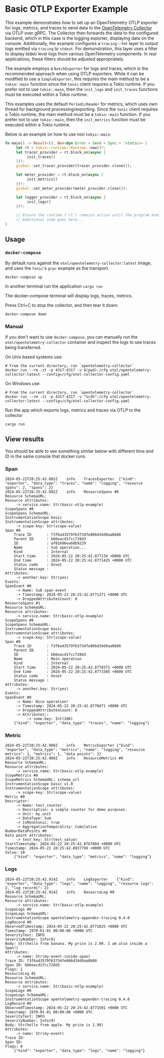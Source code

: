 # Basic OTLP Exporter Example

This example demonstrates how to set up an OpenTelemetry OTLP exporter for logs,
metrics, and traces to send data to the [OpenTelemetry
Collector](https://github.com/open-telemetry/opentelemetry-collector) via OTLP
over gRPC. The Collector then forwards the data to the configured backend, which
in this case is the logging exporter, displaying data on the console.
Additionally, the example configures a `tracing::fmt` layer to output logs
emitted via `tracing` to `stdout`. For demonstration, this layer uses a filter
to display `DEBUG` level logs from various OpenTelemetry components. In real
applications, these filters should be adjusted appropriately.

The example employs a `BatchExporter` for logs and traces, which is the
recommended approach when using OTLP exporters. While it can be modified to use
a `SimpleExporter`, this requires the main method to be a `tokio::main` function
since the `tonic` client requires a Tokio runtime. If you prefer not to use
`tokio::main`, then the `init_logs` and `init_traces` functions must be executed
within a Tokio runtime.

This examples uses the default `PeriodicReader` for metrics, which uses own
thread for background processing/exporting. Since the `tonic` client requires a
Tokio runtime, the main method must be a `tokio::main` function. If you prefer not
to use `tokio::main`, then the `init_metrics` function must be executed within a
Tokio runtime.

Below is an example on how to use non `tokio::main`:

```rust
fn main() -> Result<(), Box<dyn Error + Send + Sync + 'static>> {
     let rt = tokio::runtime::Runtime::new()?;
     let tracer_provider = rt.block_on(async {
          init_traces()
     })?;
     global::set_tracer_provider(tracer_provider.clone());

     let meter_provider = rt.block_on(async {
          init_metrics()
     })?;
     global::set_meter_provider(meter_provider.clone());

     let logger_provider = rt.block_on(async {
          init_logs()
     })?;

     // Ensure the runtime (`rt`) remains active until the program ends
     // Additional code goes here...
}
```

## Usage

### `docker-compose`

By default runs against the `otel/opentelemetry-collector:latest` image, and uses the `tonic`'s
`grpc` example as the transport.

```shell
docker-compose up
```

In another terminal run the application `cargo run`

The docker-compose terminal will display logs, traces, metrics.

Press Ctrl+C to stop the collector, and then tear it down:

```shell
docker-compose down
```

### Manual

If you don't want to use `docker-compose`, you can manually run the `otel/opentelemetry-collector` container
and inspect the logs to see traces being transferred.

On Unix based systems use:

```shell
# From the current directory, run `opentelemetry-collector`
docker run --rm -it -p 4317:4317 -v $(pwd):/cfg otel/opentelemetry-collector:latest --config=/cfg/otel-collector-config.yaml
```

On Windows use:

```shell
# From the current directory, run `opentelemetry-collector`
docker run --rm -it -p 4317:4317 -v "%cd%":/cfg otel/opentelemetry-collector:latest --config=/cfg/otel-collector-config.yaml
```

Run the app which exports logs, metrics and traces via OTLP to the collector

```shell
cargo run
```

## View results

You should be able to see something similar below with different time and ID in the same console that docker runs.

### Span

```text
2024-05-22T20:25:42.892Z    info    TracesExporter  {"kind": "exporter", "data_type": "traces", "name": "logging", "resource spans": 2, "spans": 2}
2024-05-22T20:25:42.892Z    info    ResourceSpans #0
Resource SchemaURL:
Resource attributes:
     -> service.name: Str(basic-otlp-example)
ScopeSpans #0
ScopeSpans SchemaURL:
InstrumentationScope basic
InstrumentationScope attributes:
     -> scope-key: Str(scope-value)
Span #0
    Trace ID       : f3f6a43579f63734fe866d34d9aa0b88
    Parent ID      : b66eacd1fcc728d3
    ID             : af01696ea60b9229
    Name           : Sub operation...
    Kind           : Internal
    Start time     : 2024-05-22 20:25:42.877134 +0000 UTC
    End time       : 2024-05-22 20:25:42.8771425 +0000 UTC
    Status code    : Unset
    Status message :
Attributes:
     -> another.key: Str(yes)
Events:
SpanEvent #0
     -> Name: Sub span event
     -> Timestamp: 2024-05-22 20:25:42.8771371 +0000 UTC
     -> DroppedAttributesCount: 0
ResourceSpans #1
Resource SchemaURL:
Resource attributes:
     -> service.name: Str(basic-otlp-example)
ScopeSpans #0
ScopeSpans SchemaURL:
InstrumentationScope basic
InstrumentationScope attributes:
     -> scope-key: Str(scope-value)
Span #0
    Trace ID       : f3f6a43579f63734fe866d34d9aa0b88
    Parent ID      :
    ID             : b66eacd1fcc728d3
    Name           : Main operation
    Kind           : Internal
    Start time     : 2024-05-22 20:25:42.8770371 +0000 UTC
    End time       : 2024-05-22 20:25:42.8771505 +0000 UTC
    Status code    : Unset
    Status message :
Attributes:
     -> another.key: Str(yes)
Events:
SpanEvent #0
     -> Name: Nice operation!
     -> Timestamp: 2024-05-22 20:25:42.8770471 +0000 UTC
     -> DroppedAttributesCount: 0
     -> Attributes::
          -> some.key: Int(100)
    {"kind": "exporter", "data_type": "traces", "name": "logging"}
```

### Metric

```text
2024-05-22T20:25:42.908Z    info    MetricExporter {"kind": "exporter", "data_type": "metrics", "name": "logging", "resource metrics": 1, "metrics": 1, "data points": 1}
2024-05-22T20:25:42.908Z    info    ResourceMetrics #0
Resource SchemaURL:
Resource attributes:
     -> service.name: Str(basic-otlp-example)
ScopeMetrics #0
ScopeMetrics SchemaURL: schema_url
InstrumentationScope basic v1.0
InstrumentationScope attributes:
     -> scope-key: Str(scope-value)
Metric #0
Descriptor:
     -> Name: test_counter
     -> Description: a simple counter for demo purposes.
     -> Unit: my_unit
     -> DataType: Sum
     -> IsMonotonic: true
     -> AggregationTemporality: Cumulative
NumberDataPoints #0
Data point attributes:
     -> test_key: Str(test_value)
StartTimestamp: 2024-05-22 20:25:42.8767804 +0000 UTC
Timestamp: 2024-05-22 20:25:42.8937799 +0000 UTC
Value: 10
    {"kind": "exporter", "data_type": "metrics", "name": "logging"}
```

### Logs

```text
2024-05-22T20:25:42.914Z    info    LogExporter    {"kind": "exporter", "data_type": "logs", "name": "logging", "resource logs": 2, "log records": 2}
2024-05-22T20:25:42.914Z    info    ResourceLog #0
Resource SchemaURL:
Resource attributes:
     -> service.name: Str(basic-otlp-example)
ScopeLogs #0
ScopeLogs SchemaURL:
InstrumentationScope opentelemetry-appender-tracing 0.4.0
LogRecord #0
ObservedTimestamp: 2024-05-22 20:25:42.8771025 +0000 UTC
Timestamp: 1970-01-01 00:00:00 +0000 UTC
SeverityText: INFO
SeverityNumber: Info(9)
Body: Str(hello from banana. My price is 2.99. I am also inside a Span!)
Attributes:
     -> name: Str(my-event-inside-span)
Trace ID: f3f6a43579f63734fe866d34d9aa0b88
Span ID: b66eacd1fcc728d3
Flags: 1
ResourceLog #1
Resource SchemaURL:
Resource attributes:
     -> service.name: Str(basic-otlp-example)
ScopeLogs #0
ScopeLogs SchemaURL:
InstrumentationScope opentelemetry-appender-tracing 0.4.0
LogRecord #0
ObservedTimestamp: 2024-05-22 20:25:42.8771591 +0000 UTC
Timestamp: 1970-01-01 00:00:00 +0000 UTC
SeverityText: INFO
SeverityNumber: Info(9)
Body: Str(hello from apple. My price is 1.99)
Attributes:
     -> name: Str(my-event)
Trace ID:
Span ID:
Flags: 0
    {"kind": "exporter", "data_type": "logs", "name": "logging"}
```
